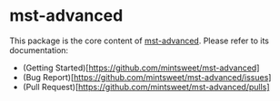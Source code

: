 # mst-advanced

This package is the core content of [mst-advanced](https://github.com/mintsweet/mst-advanced).
Please refer to its documentation:

- (Getting Started)[https://github.com/mintsweet/mst-advanced]
- (Bug Report)[https://github.com/mintsweet/mst-advanced/issues]
- (Pull Request)[https://github.com/mintsweet/mst-advanced/pulls]
